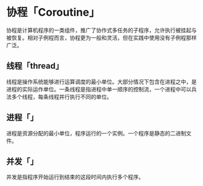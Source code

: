 # 协程「Coroutine」
协程是计算机程序的一类组件，推广了协作式多任务的子程序，允许执行被挂起与被恢复。相对子例程而言，协程更为一般和灵活，但在实践中使用没有子例程那样广泛。
## 线程「thread」
线程是操作系统能够进行运算调度的最小单位。大部分情况下包含在进程之中，是进程的实际运作单位。一条线程是指进程中单一顺序的控制流，一个进程中可以兵法多个线程，每条线程并行执行不同的单位。
## 进程「」
进程是资源分配的最小单位，程序运行的一个实例。一个程序是静态的二进制文件。

## 并发「」
并发是指程序开始运行到结束的这段时间内执行多个程序。